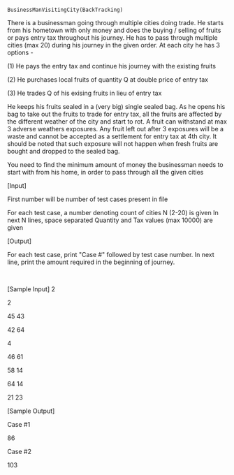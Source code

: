                                         BusinessManVisitingCity(BackTracking)

There is a businessman going through multiple cities doing trade. He starts from his hometown with only money and does the buying / selling of fruits or pays entry tax throughout his journey. He has to pass through multiple cities (max 20) during his journey in the given order. At each city he has 3 options -

 (1) He pays the entry tax and continue his journey with the existing fruits
 
 (2) He purchases local fruits of quantity Q at double price of entry tax
 
 (3) He trades Q of his exising fruits in lieu of entry tax


He keeps his fruits sealed in a (very big) single sealed bag. As he opens his bag to take out the fruits to trade for entry tax, all the fruits are affected by the different weather of the city and start to rot. A fruit can withstand at max 3 adverse weathers exposures. Any fruit left out after 3 exposures will be a waste and cannot be accepted as a settlement for entry tax at 4th city.
It should be noted that such exposure will not happen when fresh fruits are bought and dropped to the sealed bag. 



You need to find the minimum amount of money the businessman needs to start with from his home, in order to pass through all the given cities ﻿ 




[Input] 

 First number will be number of test cases present in file

For each test case, a number denoting count of cities N (2-20) is given
 In next N lines, space separated Quantity and Tax values (max 10000) are given 
 
[Output] 

 For each test case, print "Case #" followed by test case number. In next line, print the amount required in the beginning of journey.

﻿ 

[Sample Input]
2

2

45 43 

42 64 

4

46 61 

58 14 

64 14 

21 23  



[Sample Output]

Case #1

86

Case #2

103

